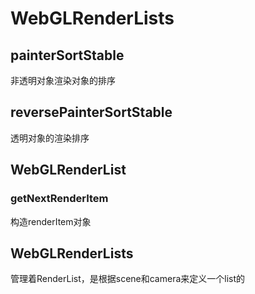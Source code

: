 # WebGLRenderLists

## painterSortStable
非透明对象渲染对象的排序
## reversePainterSortStable
透明对象的渲染排序
## WebGLRenderList

### getNextRenderItem
构造renderItem对象

## WebGLRenderLists
管理着RenderList，是根据scene和camera来定义一个list的
